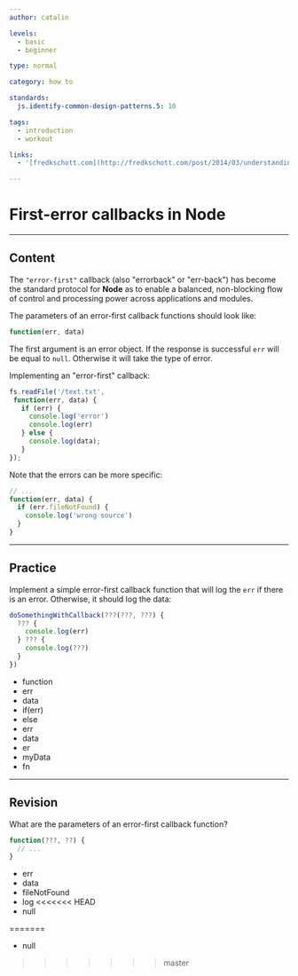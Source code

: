 ```yaml
---
author: catalin

levels:
  - basic
  - beginner

type: normal

category: how to

standards:
  js.identify-common-design-patterns.5: 10

tags:
  - introduction
  - workout

links:
  - '[fredkschott.com](http://fredkschott.com/post/2014/03/understanding-error-first-callbacks-in-node-js/){website}'

---
```

# First-error callbacks in **Node**

---
## Content

The `"error-first"` callback (also "errorback" or "err-back") has become the standard protocol for **Node** as to enable a balanced, non-blocking flow of control and processing power across applications and modules.

The parameters of an error-first callback functions should look like:

```javascript
function(err, data)
```

The first argument is an error object. If the response is successful `err` will be equal to `null`. Otherwise it will take the type of error.

Implementing an "error-first" callback:

```javascript
fs.readFile('/text.txt',
 function(err, data) {
   if (err) {
     console.log('error')
     console.log(err)
   } else {
     console.log(data);
   }
});
```

Note that the errors can be more specific:

```javascript
// ...
function(err, data) {
  if (err.fileNotFound) {
    console.log('wrong source')
  }
}

```

---
## Practice

Implement a simple error-first callback function that will log the `err` if there is an error. Otherwise, it should log the data:

```javascript
doSomethingWithCallback(???(???, ???) {
  ??? {
    console.log(err)
  } ??? {
    console.log(???)
  }
})
```

* function
* err
* data
* if(err)
* else
* err
* data
* er
* myData
* fn

---
## Revision

What are the parameters of an error-first callback function?

```javascript
function(???, ??) {
  // ...
}
```

* err
* data
* fileNotFound
* log
<<<<<<< HEAD
* null

=======
* null
>>>>>>> master
